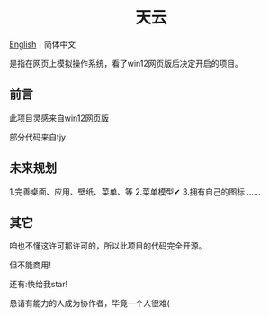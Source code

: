<h1 align="center">天云</h1>

[English](english-readme.md)｜简体中文

是指在网页上模拟操作系统，看了win12网页版后决定开启的项目。

## 前言

此项目灵感来自[win12网页版](https://github.com/tjy-gitnub/win12)

部分代码来自tjy

## 未来规划

1.完善桌面、应用、壁纸、菜单、等
2.菜单模型✔
3.拥有自己的图标
……

## 其它
咱也不懂这许可那许可的，所以此项目的代码完全开源。

但不能商用!

还有:快给我star!

恳请有能力的人成为协作者，毕竟一个人很难(